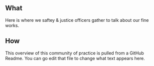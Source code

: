 ## What
Here is where we saftey & justice officers gather to talk about our fine works.

## How
This overview of this community of practice is pulled from a GitHub Readme. You can go edit that file to change what text appears here.

